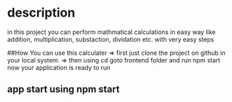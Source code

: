 # description
in this project you can perform mathmatical calculations in easy way like addition, multiplication, substaction, dividation etc.
with very easy steps

##How You can use this calculater
=> first just clone the project on github in your local system.
=> then using cd goto frontend folder and run npm start now your application is ready to run

## app start using npm start
